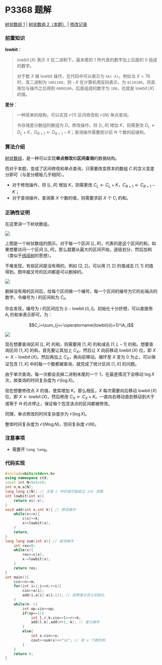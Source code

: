# P3368 题解

[树状数组 1](https://www.luogu.com.cn/problem/P3374) | [树状数组 2（本题）](https://www.luogu.com.cn/problem/P3368) | [修改记录](https://www.luogu.com.cn/paste/3i6jww3e)

### 前置知识

**lowbit**：

> $\operatorname{lowbit}(X)$ 表示 $X$ 在二进制下，最末尾的 $1$ 所代表的数字加上后面的 $0$ 组成的数字。
> 
> 对于数 $X$ 做 lowbit 操作，在代码中可以表示为 `X&(-X)`。例如当 $X=76$ 时，其二进制为 $\texttt{1001100}$，则 $-X$ 在计算机用反码表示，为 $\texttt{0110100}$，将其按位与操作之后得到 $\texttt{0000100}$，后面组成的数字为 $\texttt{100}$，也就是 $\operatorname{lowbit}(X)$ 的值。

**差分**：

> 一种简单的结构，可以实现 $\mathcal{O}(1)$ 区间修改和 $\mathcal{O}(N)$ 单点查询。
> 
> 令存储差分数组的数组为 $D$。修改操作，将 $[L,R]$ 增加 $K$，则需更改 $D_L\gets D_L+K$，$D_{R+1}\gets D_{R+1}-K$；查询操作需要统计前 $N$ 个数的前缀和。

### 算法介绍

[树状数组](https://oi-wiki.org/ds/fenwick/)，是一种可以实现**单点修改**和**区间查询**的数据结构。

而对于本题，变成了区间修改和单点查询，只需要改变原本的数组 $C$ 的含义变差分即可（与差分模板几乎相同）。
- 对于修改操作，将 $[L,R]$ 增加 $K$，则需更改 $C_L\gets C_L+K$，$C_{R+1}\gets C_{R+1}-K$；
- 对于查询操作，查询第 $X$ 个数的值，则需要求前 $X$ 个 $C_i$ 的和。

### 正确性证明

在这里讲一下树状数组。

![](https://cdn.luogu.com.cn/upload/image_hosting/b0cujsbk.png)

上图是一个树状数组的图示。对于每一个区间 $[L,R]$，代表的是这个区间的和。如果想要访问一个区间 $[L,R]$，那么就要从最大的区间开始，逐级划分，然后加和（类似于[线段树](https://oi-wiki.org/ds/seg/)的思想）。

不难发现，有些区间是没有用的。例如 $[2,2]$，可以用 $[1,2]$ 的值减去 $[1,1]$ 的值得到。图中画叉号的区间都是可以删掉的。

![](https://cdn.luogu.com.cn/upload/image_hosting/g43es59o.png)

删掉没有用的区间后，给每个区间做一个编号，每一个区间的编号为它的右端点的数字。令编号为 $i$ 的区间和为 $C_i$。

你会发现，编号为 $i$ 的区间应为 $[i-\operatorname{lowbit}(i),i]$。初始化十分好想，可以直接用 $A_i$ 的和来表示即可，为：

$$C_i=\sum_{j=i-\operatorname{lowbit}(i)+1}^iA_i$$

![](https://cdn.luogu.com.cn/upload/image_hosting/sczsoyy7.png)

现在想要查询区间 $[L,R]$ 的和，则需要用 $[1,R]$ 的和减去 $[1,L-1]$ 的和。想要查询区间 $[1,X]$ 的和，首先要让其加上 $C_X$，然后让 $X$ 向前移动 $\operatorname{lowbit}(X)$ 位，即 $X\gets X-\operatorname{lowbit}(X)$。然后再加上 $C_X$，再向前移动。循环至 $X$ 变为 $0$ 为止，可以保证包含 $[1,X]$ 中的每一个数都被查询，就完成了统计区间 $[1,X]$ 的问题。

由于单次查询，每一次都会去掉二进制末尾的一个 $1$，在最差情况下会移动 $\log X$ 次，故查询的时间复杂度为 $\mathcal{O}(\log X)$。

现在想要修改点 $X$ 的值，使其增加 $K$。那么相反，$X$ 每次需要向后移动 $\operatorname{lowbit}(X)$ 位，即 $X\gets\operatorname{lowbit}(X)$，然后修改 $C_X\gets C_X+K$。一直向右移动直到移动到大于或等于 $N$ 的点停止，保证每个包含该点的区间都被修改。

同理，单点修改的时间复杂度亦为 $\mathcal{O}(\log X)$。

整体时间复杂度为 $\mathcal{O}(N\log N)$，空间复杂度 $\mathcal{O}(N)$。

### 注意事项

- 需要开 `long long`。

### 代码实现

```cpp
#include<bits/stdc++.h>
using namespace std;
const int N=5e5+10;
int n,m,a[N];
long long c[N]; // 注意 c 中的值可能超过 int 范围
int lowbit(int x){
	return x&(-x);
}
void add(int x,int k){ // 修改操作
	while(x<=n){
		c[x]+=k;
		x+=lowbit(x);
	}
	return;
}
long long sum(int x){ // 查询操作
	int res=0;
	while(x){
		res+=c[x];
		x-=lowbit(x);
	}
	return res;
}
int main(){
	cin>>n>>m;
	for(int i=1;i<=n;++i){
		cin>>a[i];
		add(i,a[i]-a[i-1]); // 按照差分含义初始化
	}
	while(m--){
		int op;cin>>op;
		if(op==1){
			int l,r,k;cin>>l>>r>>k;
			add(l,k),add(r+1,-k); // 差分操作
		}
		else{
			int x;cin>>x;
			cout<<sum(x)<<"\n"; // 前 x 个数的和
		}
	}
	return 0;
}
```